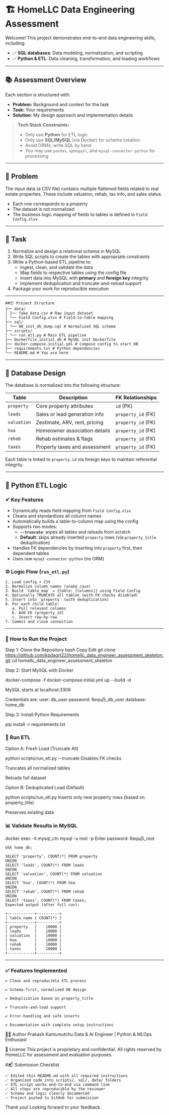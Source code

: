 # 🏗️ HomeLLC Data Engineering Assessment

Welcome! This project demonstrates end-to-end data engineering skills, including:

- ✅ **SQL databases**: Data modeling, normalization, and scripting
- ✅ **Python & ETL**: Data cleaning, transformation, and loading workflows

---

## 📚 Assessment Overview

Each section is structured with:

- **Problem:** Background and context for the task  
- **Task:** Your requirements  
- **Solution:** My design approach and implementation details  

> **Tech Stack Constraints:**  
> - Only use **Python** for ETL logic  
> - Only use **SQL/MySQL** (via Docker) for schema creation  
> - Avoid ORMs; write SQL by hand  
> - You may use `pandas`, `openpyxl`, and `mysql-connector-python` for processing

---

## 🚩 Problem

The input data (a CSV file) contains multiple flattened fields related to real estate properties. These include valuation, rehab, tax info, and sales status.

- Each row corresponds to a property
- The dataset is not normalized
- The business logic mapping of fields to tables is defined in `Field Config.xlsx`

---

## 🎯 Task

1. Normalize and design a relational schema in MySQL
2. Write SQL scripts to create the tables with appropriate constraints
3. Write a Python-based ETL pipeline to:
   - Ingest, clean, and validate the data
   - Map fields to respective tables using the config file
   - Insert data into MySQL with **primary** and **foreign key** integrity
   - Implement deduplication and truncate-and-reload support
4. Package your work for reproducible execution

---
```
##📦 Project Structure
├── data/
│ ├── fake_data.csv # Raw input dataset
│ └── Field Config.xlsx # Field-to-table mapping
├── sql/
│ └── 00_init_db_dump.sql # Normalized SQL schema
├── scripts/
│ └── run_etl.py # Main ETL pipeline
├── Dockerfile.initial_db # MySQL init Dockerfile
├── docker-compose.initial.yml # Compose config to start DB
├── requirements.txt # Python dependencies
└── README.md # You are here
```
---

## 🧠 Database Design

The database is normalized into the following structure:

| Table      | Description                         | FK Relationships     |
|------------|-------------------------------------|----------------------|
| `property` | Core property attributes            | `id` (PK)            |
| `leads`    | Sales or lead generation info       | `property_id` (FK)   |
| `valuation`| Zestimate, ARV, rent, pricing       | `property_id` (FK)   |
| `hoa`      | Homeowner association details       | `property_id` (FK)   |
| `rehab`    | Rehab estimates & flags             | `property_id` (FK)   |
| `taxes`    | Property taxes and assessment       | `property_id` (FK)   |

Each table is linked to `property.id` via foreign keys to maintain referential integrity.

---

## 🧮 Python ETL Logic

### ✔ Key Features

- Dynamically reads field mapping from `Field Config.xlsx`
- Cleans and standardizes all column names
- Automatically builds a table-to-column map using the config
- Supports two modes:
  - **`--truncate`**: wipes all tables and reloads from scratch
  - **Default**: skips already inserted `property` rows (via `property_title` deduplication)
- Handles FK dependencies by inserting into `property` first, then dependent tables
- Uses raw `mysql-connector-python` (no ORM)

### ⚙ Logic Flow (`run_etl.py`)

```text
1. Load config + CSV
2. Normalize column names (snake_case)
3. Build `table_map` = {table: [columns]} using Field Config
4. Optionally TRUNCATE all tables (with FK checks disabled)
5. Insert into `property` (with deduplication)
6. For each child table:
   a. Pull relevant columns
   b. Add FK (property_id)
   c. Insert row-by-row
7. Commit and close connection
```


---
### 🚀 How to Run the Project


Step 1: Clone the Repository
bash
Copy
Edit
git clone https://github.com/kpdagrt22/homellc_data_engineer_assessment_skeleton.git
cd homellc_data_engineer_assessment_skeleton



Step 2: Start MySQL with Docker



docker-compose -f docker-compose.initial.yml up --build -d


MySQL starts at localhost:3306

Credentials are:
user:     db_user
password: 6equj5_db_user
database: home_db


Step 3: Install Python Requirements

pip install -r requirements.txt



### 🧪 Run ETL


Option A: Fresh Load (Truncate All)

 
python scripts/run_etl.py --truncate
Disables FK checks

Truncates all normalized tables

Reloads full dataset

Option B: Deduplicated Load (Default)



python scripts/run_etl.py
Inserts only new property rows (based on property_title)

Preserves existing data

###  📊 Validate Results in MySQL



docker exec -it mysql_ctn mysql -u root -p
Enter password: 6equj5_root


```
USE home_db;

SELECT 'property', COUNT(*) FROM property
UNION
SELECT 'leads', COUNT(*) FROM leads
UNION
SELECT 'valuation', COUNT(*) FROM valuation
UNION
SELECT 'hoa', COUNT(*) FROM hoa
UNION
SELECT 'rehab', COUNT(*) FROM rehab
UNION
SELECT 'taxes', COUNT(*) FROM taxes;
Expected output (after full run):
```
```
+------------+----------+
| table_name | COUNT(*) |
+------------+----------+
| property   |    10000 |
| leads      |    10000 |
| valuation  |    10000 |
| hoa        |    10000 |
| rehab      |    10000 |
| taxes      |    10000 |
+------------+----------+

```
---
### ✅ Features Implemented
```
✔ Clean and reproducible ETL process

✔ Schema-first, normalized DB design

✔ Deduplication based on property_title

✔ Truncate-and-load support

✔ Error-handling and safe inserts

✔ Documentation with complete setup instructions
```
👨‍💻 Author
Prakash Kantumutchu
Data & AI Engineer | Python & MLOps Enthusiast


📄 License
This project is proprietary and confidential.
All rights reserved by HomeLLC for assessment and evaluation purposes.

#📬 Submission Checklist
```
✅ Edited this README.md with all required instructions
✅ Organized code into scripts/, sql/, data/ folders
✅ ETL script works end-to-end via command line
✅ All steps are reproducible by the reviewer
✅ Schema and logic clearly documented
✅ Project pushed to GitHub for submission
```
Thank you! Looking forward to your feedback.
